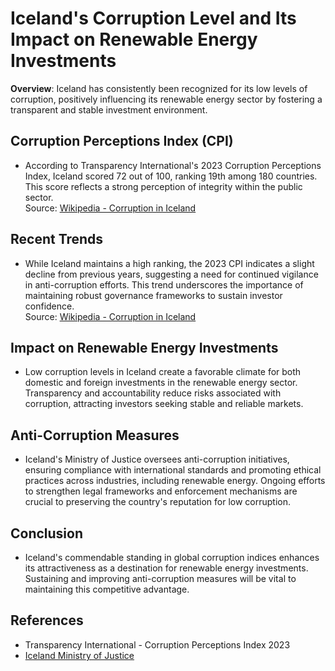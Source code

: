 # Iceland's Corruption Level and Its Impact on Renewable Energy Investments

**Overview**: Iceland has consistently been recognized for its low levels of corruption, positively influencing its renewable energy sector by fostering a transparent and stable investment environment.

## Corruption Perceptions Index (CPI)
- According to Transparency International's 2023 Corruption Perceptions Index, Iceland scored 72 out of 100, ranking 19th among 180 countries. This score reflects a strong perception of integrity within the public sector.  
Source: [Wikipedia - Corruption in Iceland](https://en.wikipedia.org/wiki/Corruption_in_Iceland)

## Recent Trends
- While Iceland maintains a high ranking, the 2023 CPI indicates a slight decline from previous years, suggesting a need for continued vigilance in anti-corruption efforts. This trend underscores the importance of maintaining robust governance frameworks to sustain investor confidence.  
Source: [Wikipedia - Corruption in Iceland](https://en.wikipedia.org/wiki/Corruption_in_Iceland)

## Impact on Renewable Energy Investments
- Low corruption levels in Iceland create a favorable climate for both domestic and foreign investments in the renewable energy sector. Transparency and accountability reduce risks associated with corruption, attracting investors seeking stable and reliable markets.

## Anti-Corruption Measures
- Iceland's Ministry of Justice oversees anti-corruption initiatives, ensuring compliance with international standards and promoting ethical practices across industries, including renewable energy. Ongoing efforts to strengthen legal frameworks and enforcement mechanisms are crucial to preserving the country's reputation for low corruption.

## Conclusion
- Iceland's commendable standing in global corruption indices enhances its attractiveness as a destination for renewable energy investments. Sustaining and improving anti-corruption measures will be vital to maintaining this competitive advantage.

## References
- Transparency International - Corruption Perceptions Index 2023
- [Iceland Ministry of Justice](https://www.government.is/ministries/ministry-of-justice/)